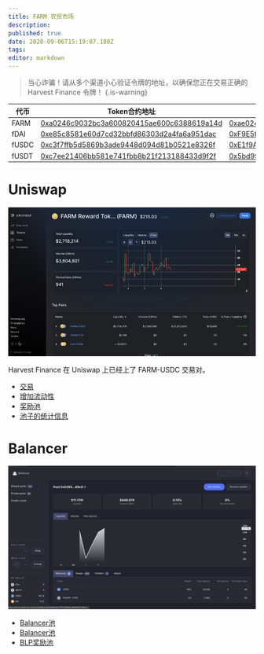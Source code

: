 ```yaml
---
title: FARM 农贸市场
description: 
published: true
date: 2020-09-06T15:19:07.180Z
tags: 
editor: markdown
---
```


> 当心诈骗！请从多个渠道小心验证令牌的地址，以确保您正在交易正确的 Harvest Finance 令牌！
{.is-warning}


| 代币 | Token合约地址 | Staking 池合约地址 |
|-------|---------|--------------|
| FARM  | [0xa0246c9032bc3a600820415ae600c6388619a14d](https://etherscan.io/token/0xa0246c9032bc3a600820415ae600c6388619a14d)| [0xae024F29C26D6f71Ec71658B1980189956B0546D](https://etherscan.io/address/0xae024F29C26D6f71Ec71658B1980189956B0546D)|
| fDAI  | [0xe85c8581e60d7cd32bbfd86303d2a4fa6a951dac](https://etherscan.io/token/0xe85c8581e60d7cd32bbfd86303d2a4fa6a951dac)  | [0xF9E5f9024c2f3f2908A1d0e7272861a767C9484b](https://etherscan.io/address/0xF9E5f9024c2f3f2908A1d0e7272861a767C9484b)|
| fUSDC | [0xc3f7ffb5d5869b3ade9448d094d81b0521e8326f](https://etherscan.io/token/0xc3f7ffb5d5869b3ade9448d094d81b0521e8326f) | [0xE1f9A3EE001a2EcC906E8de637DBf20BB2d44633](https://etherscan.io/address/0xE1f9A3EE001a2EcC906E8de637DBf20BB2d44633)|
| fUSDT | [0xc7ee21406bb581e741fbb8b21f213188433d9f2f](https://etherscan.io/token/0xc7ee21406bb581e741fbb8b21f213188433d9f2f)| [0x5bd997039FFF16F653EF15D1428F2C791519f58d](https://etherscan.io/address/0x5bd997039FFF16F653EF15D1428F2C791519f58d) |

# Uniswap

![uniswap_pool.png](/uniswap_pool.png)

Harvest Finance 在 Uniswap 上已经上了 FARM-USDC 交易对。

- [交易](https://app.uniswap.org/#/swap?inputCurrency=0xa0b86991c6218b36c1d19d4a2e9eb0ce3606eb48&outputCurrency=0xa0246c9032bc3a600820415ae600c6388619a14d)
- [增加流动性](https://app.uniswap.org/#/add/0xa0246c9032bc3a600820415ae600c6388619a14d/0xa0b86991c6218b36c1d19d4a2e9eb0ce3606eb48)
- [奖励池](https://etherscan.io/address/0x99b0d6641a63ce173e6eb063b3d3aed9a35cf9bf)
- [池子的统计信息](https://uniswap.info/pair/0x514906FC121c7878424a5C928cad1852CC545892)


# Balancer

![balancer_pool.png](/balancer_pool.png)

- [Balancer池](https://pools.balancer.exchange/#/pool/0x0395e4a17ff11d36dac9959f2d7c8eca10fe89c9)
- [Balancer池](https://etherscan.io/address/0x0395e4a17ff11d36dac9959f2d7c8eca10fe89c9)
- [BLP奖励池](https://etherscan.io/address/0x6f8a975758436a5ec38d2f9d2336504430465517)
